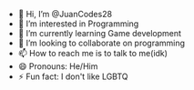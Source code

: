 - 👋 Hi, I’m @JuanCodes28
- 👀 I’m interested in Programming
- 🌱 I’m currently learning Game development
- 💞️ I’m looking to collaborate on programming
- 📫 How to reach me is to talk to me(idk)
- 😄 Pronouns: He/Him
- ⚡ Fun fact: I don't like LGBTQ

<!---
JuanCodes28/JuanCodes28 is a ✨ special ✨ repository because its `README.md` (this file) appears on your GitHub profile.
You can click the Preview link to take a look at your changes.
--->
